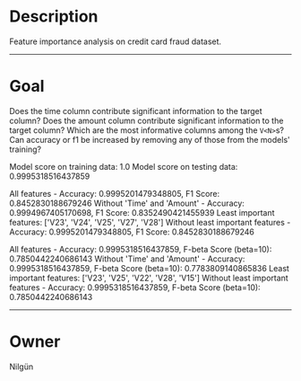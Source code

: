 # Description

Feature importance analysis on credit card fraud dataset.

---

# Goal

Does the time column contribute significant information to the target column?
Does the amount column contribute significant information to the target column?
Which are the most informative columns among the `V<N>`s?
Can accuracy or f1 be increased by removing any of those from the models' training?

Model score on training data: 1.0
Model score on testing data: 0.9995318516437859

All features - Accuracy: 0.9995201479348805, F1 Score: 0.8452830188679246
Without 'Time' and 'Amount' - Accuracy: 0.9994967405170698, F1 Score: 0.8352490421455939
Least important features: ['V23', 'V24', 'V25', 'V27', 'V28']
Without least important features - Accuracy: 0.9995201479348805, F1 Score: 0.8452830188679246

All features - Accuracy: 0.9995318516437859, F-beta Score (beta=10): 0.7850442240686143
Without 'Time' and 'Amount' - Accuracy: 0.9995318516437859, F-beta Score (beta=10): 0.7783809140865836
Least important features: ['V23', 'V25', 'V22', 'V28', 'V15']
Without least important features - Accuracy: 0.9995318516437859, F-beta Score (beta=10): 0.7850442240686143

---

# Owner

Nilgün
